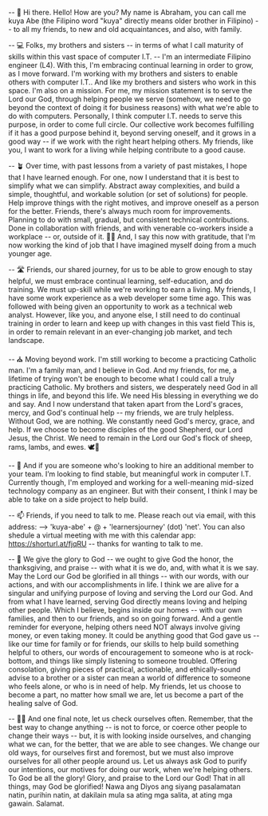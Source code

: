 -- 👋 Hi there. Hello! How are you? My name is Abraham, you can call me kuya Abe (the Filipino word "kuya" directly means older brother in Filipino) -- to all my friends, to new and old acquaintances, and also, with family.

-- 💻 Folks, my brothers and sisters -- in terms of what I call maturity of skills within this vast space of computer I.T. -- I'm an intermediate Filipino engineer (L4). With this, I'm embracing continual learning in order to grow, as I move forward. I'm working with my brothers and sisters to enable others with computer I.T.. And like my brothers and sisters who work in this space. I'm also on a mission. For me, my mission statement is to serve the Lord our God, through helping people we serve (somehow, we need to go beyond the context of doing it for business reasons) with what we're able to do with computers. Personally, I think computer I.T. needs to serve this purpose, in order to come full circle. Our collective work becomes fulfilling if it has a good purpose behind it, beyond serving oneself, and it grows in a good way -- if we work with the right heart helping others. My friends, like you, I want to work for a living while helping contribute to a good cause.

-- 🪴 Over time, with past lessons from a variety of past mistakes, I hope that I have learned enough. For one, now I understand that it is best to simplify what we can simplify. Abstract away complexities, and build a simple, thoughtful, and workable solution (or set of solutions) for people. Help improve things with the right motives, and improve oneself as a person for the better. Friends, there's always much room for improvements. Planning to do with small, gradual, but consistent technical contributions. Done in collaboration with friends, and with venerable co-workers inside a workplace -- or, outside of it. 👷‍♂️ And, I say this now with gratitude, that I'm now working the kind of job that I have imagined myself doing from a much younger age.

-- 🛣️ Friends, our shared journey, for us to be able to grow enough to stay helpful, we must embrace continual learning, self-education, and do training. We must up-skill while we're working to earn a living. My friends, I have some work experience as a web developer some time ago. This was followed with being given an opportunity to work as a technical web analyst. However, like you, and anyone else, I still need to do continual training in order to learn and keep up with changes in this vast field This is, in order to remain relevant in an ever-changing job market, and tech landscape.

-- ⛪ Moving beyond work. I'm still working to become a practicing Catholic man. I'm a family man, and I believe in God. And my friends, for me, a lifetime of trying won't be enough to become what I could call a truly practicing Catholic. My brothers and sisters, we desperately need God in all things in life, and beyond this life. We need His blessing in everything we do and say. And I now understand that taken apart from the Lord's graces, mercy, and God's continual help -- my friends, we are truly helpless. Without God, we are nothing. We constantly need God's mercy, grace, and help. If we choose to become disciples of the good Shepherd, our Lord Jesus, the Christ. We need to remain in the Lord our God's flock of sheep, rams, lambs, and ewes. 🕊🐑

-- 💞️ And if you are someone who's looking to hire an additional member to your team. I’m looking to find stable, but meaningful work in computer I.T. Currently though, I'm employed and working for a well-meaning mid-sized technology company as an engineer. But with their consent, I think I may be able to take on a side project to help build.

-- 📫 Friends, if you need to talk to me. Please reach out via email, with this address: --> 'kuya-abe' + @ + 'learnersjourney' (dot) 'net'. You can also shedule a virtual meeting with me with this calendar app: https://shorturl.at/fjqRU -- thanks for wanting to talk to me.

-- 🌅 We give the glory to God -- we ought to give God the honor, the thanksgiving, and praise -- with what it is we do, and, with what it is we say. May the Lord our God be glorified in all things -- with our words, with our actions, and with our accomplishments in life. I think we are alive for a singular and unifying purpose of loving and serving the Lord our God. And from what I have learned, serving God directly means loving and helping other people. Which I believe, begins inside our homes -- with our own families, and then to our friends, and so on going forward. And a gentle reminder for everyone, helping others need NOT always involve giving money, or even taking money. It could be anything good that God gave us -- like our time for family or for friends, our skills to help build something helpful to others, our words of encouragement to someone who is at rock-bottom, and things like simply listening to someone troubled. Offering consolation, giving pieces of practical, actionable, and ethically-sound advise to a brother or a sister can mean a world of difference to someone who feels alone, or who is in need of help. My friends, let us choose to become a part, no matter how small we are, let us become a part of the healing salve of God.

-- 🤲🏼 And one final note, let us check ourselves often. Remember, that the best way to change anything -- is not to force, or coerce other people to change their ways -- but, it is with looking inside ourselves, and changing what we can, for the better, that we are able to see changes. We change our old ways, for ourselves first and foremost, but we must also improve ourselves for all other people around us. Let us always ask God to purify our intentions, our motives for doing our work, when we're helping others. To God be all the glory! Glory, and praise to the Lord our God! That in all things, may God be glorified! Nawa ang Diyos ang siyang pasalamatan natin, purihin natin, at dakilain mula sa ating mga salita, at ating mga gawain. Salamat.

<!---
abormate/abormate is a ✨ special ✨ repository because its `README.md` (this file) appears on your GitHub profile.
You can click the Preview link to take a look at your changes.
--->
